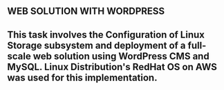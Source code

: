 ## WEB SOLUTION WITH WORDPRESS


## This task involves the Configuration of Linux Storage subsystem and deployment of a full-scale web solution using WordPress CMS and MySQL. Linux Distribution's RedHat OS on AWS was used for this implementation.


